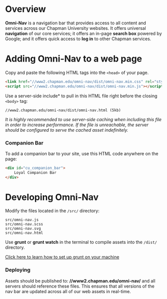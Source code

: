 # Overview

**Omni-Nav** is a navigation bar that provides access to all content and services across our Chapman University websites. It offers universal **navigation** of our core services; it offers an in-page **search box** powered by Google; and it offers quick access to **log in** to other Chapman services.


# Adding Omni-Nav to a web page

Copy and paste the following HTML tags into the `<head>` of your page.

```html
<link href="//www2.chapman.edu/omni-nav/dist/omni-nav.min.css" rel="stylesheet">
<script src="//www2.chapman.edu/omni-nav/dist/omni-nav.min.js"></script>
```

Use a server-side include* to pull in this HTML file right before the closing `<body>` tag:

```
//www2.chapman.edu/omni-nav/dist/omni-nav.html (5kb)
```

*It is highly recommended to use server-side caching when including this file in order to increase performance. If the file is unreachable, the server should be configured to serve the cached asset indefinitely.*

### Companion Bar
To add a companion bar to your site, use this HTML code anywhere on the page:
```html
<div id="cu_companion_bar">
    Loyal Companion Bar
</div>
```


# Developing Omni-Nav

Modify the files located in the `/src/` directory:

```
src/omni-nav.js
src/omni-nav.scss
src/omni-nav.svg
src/omni-nav.html
```

Use **grunt** or **grunt watch** in the terminal to compile assets into the `/dist/` directory. 

[Click here to learn how to set up grunt on your machine](http://24ways.org/2013/grunt-is-not-weird-and-hard/)



### Deploying

Assets should be published to: **//www2.chapman.edu/omni-nav/** and all servers should reference these files. This ensures that all versions of the nav bar are updated across all of our web assets in real-time. 

